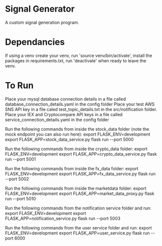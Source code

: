 # Signal Generator
A custom signal generation program.
# Dependancies 
If using a venv create your venv, run 'source venv/bin/activate', install the packages in requirements.txt, run 'deactivate' when ready to leave the venv.
# To Run
Place your mysql database connection details in a file called database\_connection\_details.yaml in the config folder
Place your test AWS SNS API key in a file caled test\_topic\_details.txt in the src/notification folder.
Place your IEX and Cryptocompare API keys in a file called service\_connection\_details.yaml in the config folder

Run the following commands from inside the stock\_data folder (note the mock endpoint you can also run here):
export FLASK\_ENV=development
export FLASK\_APP=stock\_data\_service.py
flask run --port 5000

Run the following commands from inside the crypto\_data folder:
export FLASK\_ENV=development
export FLASK\_APP=crypto\_data\_service.py
flask run --port 5001

Run the following commands from inside the fx\_data folder:
export FLASK\_ENV=development
export FLASK\_APP=fx\_data\_service.py
flask run --port 5002

Run the following commands from inside the marketdata folder:
export FLASK\_ENV=development
export FLASK\_APP=market\_data\_proxy.py
flask run --port 5010

Run the following commands from the notification service folder and run:
export FLASK\_ENV=development
export FLASK\_APP=notification\_service.py
flask run --port 5003

Run the following commands from the user service folder and run:
export FLASK\_ENV=development
export FLASK\_APP=user\_service.py
flask run --port 6000

